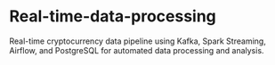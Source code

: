 # Real-time-data-processing
Real-time cryptocurrency data pipeline using Kafka, Spark Streaming, Airflow, and PostgreSQL for automated data processing and analysis.
